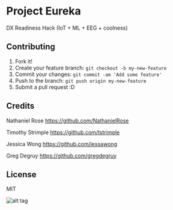 # Project Eureka

DX Readiness Hack (IoT + ML + EEG + coolness)

## Contributing

1. Fork it!
2. Create your feature branch: `git checkout -b my-new-feature`
3. Commit your changes: `git commit -am 'Add some feature'`
4. Push to the branch: `git push origin my-new-feature`
5. Submit a pull request :D

## Credits

Nathaniel Rose https://github.com/NathanielRose

Timothy Strimple https://github.com/tstrimple

Jessica Wong https://github.com/jessawong

Greg Degruy https://github.com/gregdegruy

## License

MIT

![alt tag](https://cdn2.scratch.mit.edu/get_image/user/13690549_90x90.png)

